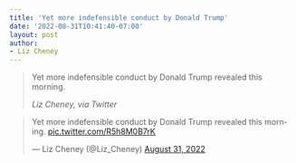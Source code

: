 ```yaml
---
title: 'Yet more indefensible conduct by Donald Trump'
date: '2022-08-31T10:41:40-07:00'
layout: post
author:
- Liz Cheney
---
```


> Yet more indefensible conduct by Donald Trump revealed this morning.
>
> <cite>Liz Cheney, via Twitter</cite>

<blockquote class="twitter-tweet"><p lang="en" dir="ltr">Yet more indefensible conduct by Donald Trump revealed this morning. <a href="https://t.co/R5h8M0B7rK">pic.twitter.com/R5h8M0B7rK</a></p>&mdash; Liz Cheney (@Liz_Cheney) <a href="https://twitter.com/Liz_Cheney/status/1564921688856330241?ref_src=twsrc%5Etfw">August 31, 2022</a></blockquote> <script async src="https://platform.twitter.com/widgets.js" charset="utf-8"></script>
